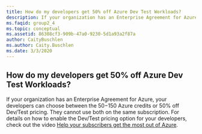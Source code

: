 ```yaml
---
title: How do my developers get 50% off Azure Dev Test Workloads?
description: If your organization has an Enterprise Agreement for Azure, your developers can choose...
ms.faqid: group2_4
ms.topic: conceptual
ms.assetid: 86308cf3-909b-47a0-9230-5d1a93a2f87a
author: CaityBuschlen
ms.author: Caity.Buschlen
ms.date: 3/3/2020
---
```


## How do my developers get 50% off Azure Dev Test Workloads?

If your organization has an Enterprise Agreement for Azure, your developers can choose between the $50-$150 Azure credits or 50% off Dev/Test pricing. They cannot use both on the same subscription. For details on how to enable the Dev/Test pricing option for your developers, check out the video [Help your subscribers get the most out of Azure](https://aka.ms/HelpingSubscriberswithAzure).
